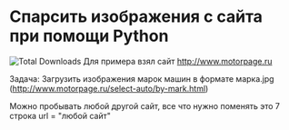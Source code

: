 # Спарсить изображения с сайта при помощи Python

![Total Downloads](https://img.shields.io/github/downloads/foxhands/parse_img_python/total)
Для примера взял сайт http://www.motorpage.ru

Задача: Загрузить изображения марок машин в формате марка.jpg 
(http://www.motorpage.ru/select-auto/by-mark.html)

Можно пробывать любой другой сайт, все что нужно поменять это
7 строка url = "любой сайт"

